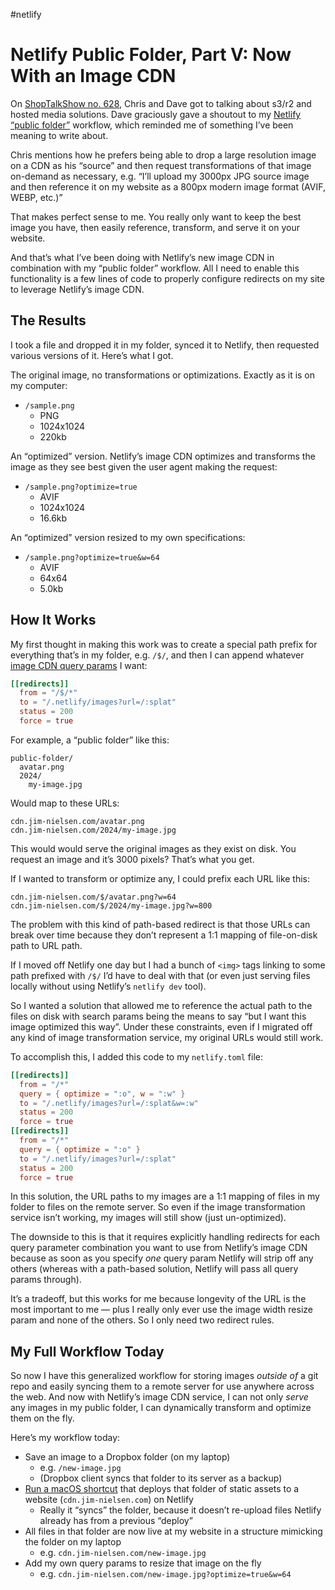 #netlify

# Netlify Public Folder, Part V: Now With an Image CDN

On [ShopTalkShow no. 628](https://shoptalkshow.com/628/), Chris and Dave got to talking about s3/r2 and hosted media solutions. Dave graciously gave a shoutout to my [Netlify “public folder”](https://blog.jim-nielsen.com/2019/netlify-public-folder-part-i-what/) workflow, which reminded me of something I’ve been meaning to write about.

Chris mentions how he prefers being able to drop a large resolution image on a CDN as his “source” and then request transformations of that image on-demand as necessary, e.g. “I’ll upload my 3000px JPG source image and then reference it on my website as a 800px modern image format (AVIF, WEBP, etc.)”

That makes perfect sense to me. You really only want to keep the best image you have, then easily reference, transform, and serve it on your website.

And that’s what I’ve been doing with Netlify’s new image CDN in combination with my “public folder” workflow. All I need to enable this functionality is a few lines of code to properly configure redirects on my site to leverage Netlify’s image CDN.

## The Results

I took a file and dropped it in my folder, synced it to Netlify, then requested various versions of it. Here’s what I got.

The original image, no transformations or optimizations. Exactly as it is on my computer:

- `/sample.png`
	- PNG
	- 1024x1024
	- 220kb

An “optimized” version. Netlify’s image CDN optimizes and transforms the image as they see best given the user agent making the request:

- `/sample.png?optimize=true`
	- AVIF
	- 1024x1024
	- 16.6kb

An “optimized” version resized to my own specifications:

- `/sample.png?optimize=true&w=64`
	- AVIF
	- 64x64
	- 5.0kb


## How It Works

My first thought in making this work was to create a special path prefix for everything that’s in my folder, e.g. `/$/`, and then I can append whatever [image CDN query params](https://docs.netlify.com/image-cdn/overview/#transform-images) I want:

```toml
[[redirects]]
  from = "/$/*"
  to = "/.netlify/images?url=/:splat"
  status = 200
  force = true
```

For example, a “public folder” like this:

```
public-folder/
  avatar.png
  2024/
    my-image.jpg
```

Would map to these URLs:

```
cdn.jim-nielsen.com/avatar.png
cdn.jim-nielsen.com/2024/my-image.jpg
```

This would would serve the original images as they exist on disk. You request an image and it’s 3000 pixels? That’s what you get.

If I wanted to transform or optimize any, I could prefix each URL like this:

```
cdn.jim-nielsen.com/$/avatar.png?w=64
cdn.jim-nielsen.com/$/2024/my-image.jpg?w=800
```

The problem with this kind of path-based redirect is that those URLs can break over time because they don’t represent a 1:1 mapping of file-on-disk path to URL path.

If I moved off Netlify one day but I had a bunch of `<img>` tags linking to some path prefixed with `/$/` I’d have to deal with that (or even just serving files locally without using Netlify’s `netlify dev` tool).

So I wanted a solution that allowed me to reference the actual path to the files on disk with search params being the means to say “but I want this image optimized this way”. Under these constraints, even if I migrated off any kind of image transformation service, my original URLs would still work.

To accomplish this, I added this code to my `netlify.toml` file:

```toml
[[redirects]]
  from = "/*"
  query = { optimize = ":o", w = ":w" }
  to = "/.netlify/images?url=/:splat&w=:w"
  status = 200
  force = true
[[redirects]]
  from = "/*"
  query = { optimize = ":o" }
  to = "/.netlify/images?url=/:splat"
  status = 200
  force = true
```

In this solution, the URL paths to my images are a 1:1 mapping of files in my folder to files on the remote server. So even if the image transformation service isn’t working, my images will still show (just un-optimized).

The downside to this is that it requires explicitly handling redirects for each query parameter combination you want to use from Netlify’s image CDN because as soon as you specify _one_ query param Netlify will strip off any others (whereas with a path-based solution, Netlify will pass all query params through).

It’s a tradeoff, but this works for me because longevity of the URL is the most important to me — plus I really only ever use the image width resize param and none of the others. So I only need two redirect rules.

## My Full Workflow Today

So now I have this generalized workflow for storing images _outside of_ a git repo and easily syncing them to a remote server for use anywhere across the web. And now with Netlify’s image CDN service, I can not only _serve_ any images in my public folder, I can dynamically transform and optimize them on the fly.

Here’s my workflow today:

- Save an image to a Dropbox folder (on my laptop)
	- e.g. `/new-image.jpg`
	- (Dropbox client syncs that folder to its server as a backup)
- [Run a macOS shortcut](https://blog.jim-nielsen.com/2024/deploying-with-netlify-shortcuts/) that deploys that folder of static assets to a website (`cdn.jim-nielsen.com`) on Netlify
	- Really it “syncs” the folder, because it doesn’t re-upload files Netlify already has from a previous “deploy”
- All files in that folder are now live at my website in a structure mimicking the folder on my laptop
	- e.g. `cdn.jim-nielsen.com/new-image.jpg`
- Add my own query params to resize that image on the fly
	- e.g. `cdn.jim-nielsen.com/new-image.jpg?optimize=true&w=64`